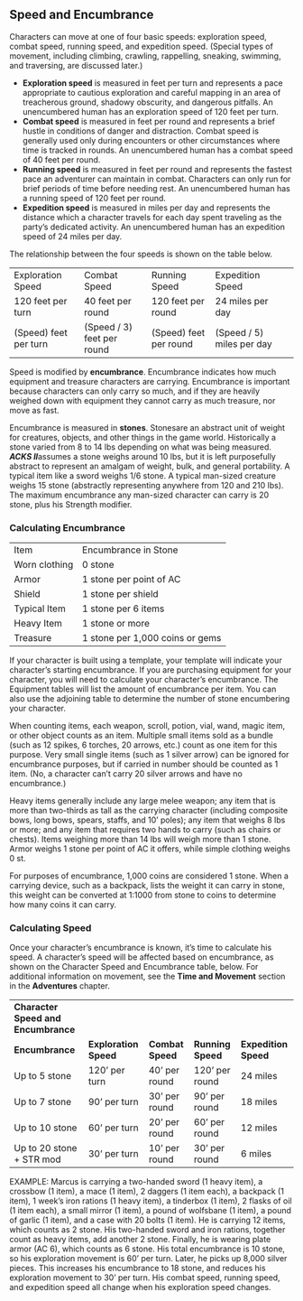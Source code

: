 ## Speed and Encumbrance

Characters can move at one of four basic speeds: exploration speed, combat speed, running speed, and expedition speed. (Special types of movement, including climbing, crawling, rappelling, sneaking, swimming, and traversing, are discussed later.)

* **Exploration speed** is measured in feet per turn and represents a pace appropriate to cautious exploration and careful mapping in an area of treacherous ground, shadowy obscurity, and dangerous pitfalls. An unencumbered human has an exploration speed of 120 feet per turn.
* **Combat speed** is measured in feet per round and represents a brief hustle in conditions of danger and distraction. Combat speed is generally used only during encounters or other circumstances where time is tracked in rounds. An unencumbered human has a combat speed of 40 feet per round.
* **Running speed** is measured in feet per round and represents the fastest pace an adventurer can maintain in combat. Characters can only run for brief periods of time before needing rest. An unencumbered human has a running speed of 120 feet per round.
* **Expedition speed** is measured in miles per day and represents the distance which a character travels for each day spent traveling as the party’s dedicated activity. An unencumbered human has an expedition speed of 24 miles per day.

The relationship between the four speeds is shown on the table below.

|  |  |  |  |  |
| --- | --- | --- | --- | --- |
| Exploration Speed | Combat Speed | Running Speed | Expedition Speed |  |
| 120 feet per turn | 40 feet per round | 120 feet per round | 24 miles per day |  |
| (Speed) feet per turn | (Speed / 3) feet per round | (Speed) feet per round | (Speed / 5) miles per day |  |

Speed is modified by **encumbrance**. Encumbrance indicates how much equipment and treasure characters are carrying. Encumbrance is important because characters can only carry so much, and if they are heavily weighed down with equipment they cannot carry as much treasure, nor move as fast.

Encumbrance is measured in **stones**. Stonesare an abstract unit of weight for creatures, objects, and other things in the game world. Historically a stone varied from 8 to 14 lbs depending on what was being measured. ***ACKS II***assumes a stone weighs around 10 lbs, but it is left purposefully abstract to represent an amalgam of weight, bulk, and general portability. A typical item like a sword weighs 1/6 stone. A typical man-sized creature weighs 15 stone (abstractly representing anywhere from 120 and 210 lbs). The maximum encumbrance any man-sized character can carry is 20 stone, plus his Strength modifier.

### Calculating Encumbrance

|  |  |
| --- | --- |
| Item | Encumbrance in Stone |
| Worn clothing | 0 stone |
| Armor | 1 stone per point of AC |
| Shield | 1 stone per shield |
| Typical Item | 1 stone per 6 items |
| Heavy Item | 1 stone or more |
| Treasure | 1 stone per 1,000 coins or gems |

If your character is built using a template, your template will indicate your character’s starting encumbrance. If you are purchasing equipment for your character, you will need to calculate your character’s encumbrance. The Equipment tables will list the amount of encumbrance per item. You can also use the adjoining table to determine the number of stone encumbering your character.

When counting items, each weapon, scroll, potion, vial, wand, magic item, or other object counts as an item. Multiple small items sold as a bundle (such as 12 spikes, 6 torches, 20 arrows, etc.) count as one item for this purpose. Very small single items (such as 1 silver arrow) can be ignored for encumbrance purposes, but if carried in number should be counted as 1 item. (No, a character can’t carry 20 silver arrows and have no encumbrance.)

Heavy items generally include any large melee weapon; any item that is more than two-thirds as tall as the carrying character (including composite bows, long bows, spears, staffs, and 10’ poles); any item that weighs 8 lbs or more; and any item that requires two hands to carry (such as chairs or chests). Items weighing more than 14 lbs will weigh more than 1 stone. Armor weighs 1 stone per point of AC it offers, while simple clothing weighs 0 st.

For purposes of encumbrance, 1,000 coins are considered 1 stone. When a carrying device, such as a backpack, lists the weight it can carry in stone, this weight can be converted at 1:1000 from stone to coins to determine how many coins it can carry.

### Calculating Speed

Once your character’s encumbrance is known, it’s time to calculate his speed. A character’s speed will be affected based on encumbrance, as shown on the Character Speed and Encumbrance table, below. For additional information on movement, see the **Time and Movement** section in the **Adventures** chapter.

|  |  |  |  |  |
| --- | --- | --- | --- | --- |
| **Character Speed and Encumbrance** | | | |  |
| **Encumbrance** | **Exploration**  **Speed** | **Combat**  **Speed** | **Running**  **Speed** | **Expedition**  **Speed** |
| Up to 5 stone | 120’ per turn | 40’ per round | 120’ per round | 24 miles |
| Up to 7 stone | 90’ per turn | 30’ per round | 90’ per round | 18 miles |
| Up to 10 stone | 60’ per turn | 20’ per round | 60’ per round | 12 miles |
| Up to 20 stone + STR mod | 30’ per turn | 10’ per round | 30’ per round | 6 miles |

EXAMPLE: Marcus is carrying a two-handed sword (1 heavy item), a crossbow (1 item), a mace (1 item), 2 daggers (1 item each), a backpack (1 item), 1 week’s iron rations (1 heavy item), a tinderbox (1 item), 2 flasks of oil (1 item each), a small mirror (1 item), a pound of wolfsbane (1 item), a pound of garlic (1 item), and a case with 20 bolts (1 item). He is carrying 12 items, which counts as 2 stone. His two-handed sword and iron rations, together count as heavy items, add another 2 stone. Finally, he is wearing plate armor (AC 6), which counts as 6 stone. His total encumbrance is 10 stone, so his exploration movement is 60’ per turn. Later, he picks up 8,000 silver pieces. This increases his encumbrance to 18 stone, and reduces his exploration movement to 30’ per turn. His combat speed, running speed, and expedition speed all change when his exploration speed changes.
